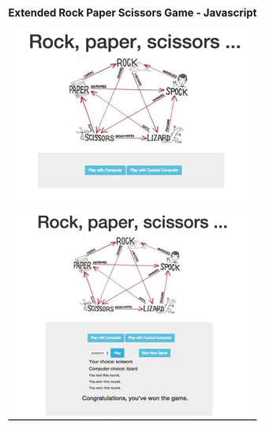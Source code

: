 ## Extended Rock Paper Scissors Game - Javascript

![Picture 1](public/img/screenshot1.png)  ![Picture 2](public/img/screenshot2.png)